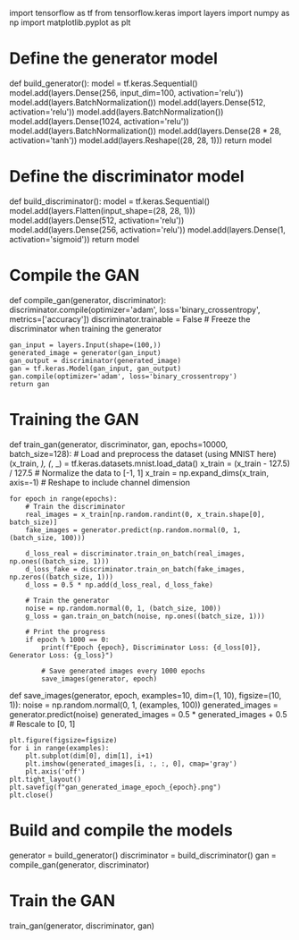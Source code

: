 import tensorflow as tf
from tensorflow.keras import layers
import numpy as np
import matplotlib.pyplot as plt

# Define the generator model
def build_generator():
    model = tf.keras.Sequential()
    model.add(layers.Dense(256, input_dim=100, activation='relu'))
    model.add(layers.BatchNormalization())
    model.add(layers.Dense(512, activation='relu'))
    model.add(layers.BatchNormalization())
    model.add(layers.Dense(1024, activation='relu'))
    model.add(layers.BatchNormalization())
    model.add(layers.Dense(28 * 28, activation='tanh'))
    model.add(layers.Reshape((28, 28, 1)))
    return model

# Define the discriminator model
def build_discriminator():
    model = tf.keras.Sequential()
    model.add(layers.Flatten(input_shape=(28, 28, 1)))
    model.add(layers.Dense(512, activation='relu'))
    model.add(layers.Dense(256, activation='relu'))
    model.add(layers.Dense(1, activation='sigmoid'))
    return model

# Compile the GAN
def compile_gan(generator, discriminator):
    discriminator.compile(optimizer='adam', loss='binary_crossentropy', metrics=['accuracy'])
    discriminator.trainable = False  # Freeze the discriminator when training the generator

    gan_input = layers.Input(shape=(100,))
    generated_image = generator(gan_input)
    gan_output = discriminator(generated_image)
    gan = tf.keras.Model(gan_input, gan_output)
    gan.compile(optimizer='adam', loss='binary_crossentropy')
    return gan

# Training the GAN
def train_gan(generator, discriminator, gan, epochs=10000, batch_size=128):
    # Load and preprocess the dataset (using MNIST here)
    (x_train, _), (_, _) = tf.keras.datasets.mnist.load_data()
    x_train = (x_train - 127.5) / 127.5  # Normalize the data to [-1, 1]
    x_train = np.expand_dims(x_train, axis=-1)  # Reshape to include channel dimension

    for epoch in range(epochs):
        # Train the discriminator
        real_images = x_train[np.random.randint(0, x_train.shape[0], batch_size)]
        fake_images = generator.predict(np.random.normal(0, 1, (batch_size, 100)))

        d_loss_real = discriminator.train_on_batch(real_images, np.ones((batch_size, 1)))
        d_loss_fake = discriminator.train_on_batch(fake_images, np.zeros((batch_size, 1)))
        d_loss = 0.5 * np.add(d_loss_real, d_loss_fake)

        # Train the generator
        noise = np.random.normal(0, 1, (batch_size, 100))
        g_loss = gan.train_on_batch(noise, np.ones((batch_size, 1)))

        # Print the progress
        if epoch % 1000 == 0:
            print(f"Epoch {epoch}, Discriminator Loss: {d_loss[0]}, Generator Loss: {g_loss}")

            # Save generated images every 1000 epochs
            save_images(generator, epoch)

def save_images(generator, epoch, examples=10, dim=(1, 10), figsize=(10, 1)):
    noise = np.random.normal(0, 1, (examples, 100))
    generated_images = generator.predict(noise)
    generated_images = 0.5 * generated_images + 0.5  # Rescale to [0, 1]

    plt.figure(figsize=figsize)
    for i in range(examples):
        plt.subplot(dim[0], dim[1], i+1)
        plt.imshow(generated_images[i, :, :, 0], cmap='gray')
        plt.axis('off')
    plt.tight_layout()
    plt.savefig(f"gan_generated_image_epoch_{epoch}.png")
    plt.close()

# Build and compile the models
generator = build_generator()
discriminator = build_discriminator()
gan = compile_gan(generator, discriminator)

# Train the GAN
train_gan(generator, discriminator, gan)
